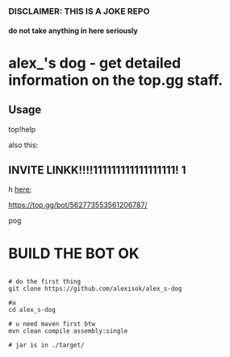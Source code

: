 ### DISCLAIMER: THIS IS A JOKE REPO
#### do not take anything in here seriously

# alex_'s dog - get detailed information on the top.gg staff.

## Usage

top!help

also this:

## INVITE LINKK!!!!111111111111111111!  1
h
[here](https://discord.com/oauth2/authorize?client_id=562773553561206787&permissions=68608&https%3A%2F%2Fdoes-not.cyou&response_type=code&scope=bot);

https://top.gg/bot/562773553561206787/

pog


# BUILD THE BOT OK

```shell

# do the first thing
git clone https://github.com/alexisok/alex_s-dog

#a
cd alex_s-dog

# u need maven first btw
mvn clean compile assembly:single

# jar is in ./target/
```